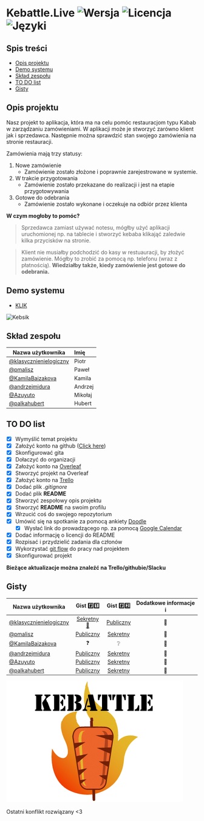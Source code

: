 # Kebattle.Live ![Wersja](https://github.com/AGH-Narzedzia-Informatyczne/Kebattle.Live/blob/master/Obrazki/version.PNG) ![Licencja](https://github.com/AGH-Narzedzia-Informatyczne/Kebattle.Live/blob/master/Obrazki/license.PNG) ![Języki](https://github.com/AGH-Narzedzia-Informatyczne/Kebattle.Live/blob/master/Obrazki/lang.PNG)

## Spis treści

* [Opis projektu](#opis-projektu)
* [Demo systemu](#demo-systemu)
* [Skład zespołu](#skład-zespołu)
* [TO DO list](#to-do-list)
* [Gisty](#gisty)

## Opis projektu

Nasz projekt to aplikacja, która ma na celu pomóc restauracjom typu Kabab w zarządzaniu zamówieniami. W aplikacji może je stworzyć zarówno klient jak i sprzedawca. Następnie można sprawdzić stan swojego zamówienia na stronie restauracji.

Zamówienia mają trzy statusy:
1. Nowe zamówienie
   - Zamówienie zostało złożone i poprawnie zarejestrowane w systemie. 
2. W trakcie przygotowania
   - Zamówienie zostało przekazane do realizacji i jest na etapie przygotowywania
3. Gotowe do odebrania
   - Zamówienie zostało wykonane i oczekuje na odbiór przez klienta

**W czym mogłoby to pomóc?**
> Sprzedawca zamiast używać notesu, mógłby użyć aplikacji uruchomionej np. na tablecie i stworzyć kebaba klikająć zaledwie kilka przycisków na stronie.

> Klient nie musiałby podchodzić do kasy w restuauracji, by złożyć zamówienie. Mógłby to zrobić za pomocą np. telefonu (wraz z płatnością). **Wiedziałby także, kiedy zamówienie jest gotowe do odebrania.**

## Demo systemu

* [KLIK](http://kebattle.azurewebsites.net/)

![Kebsik](https://i.postimg.cc/W4xyq6YM/Daco-5453030.png)

## Skład zespołu

Nazwa użytkownika | Imię
------------------|:----
[@klasycznienielogiczny](https://github.com/klasycznienielogiczny) | Piotr
[@pmalisz](https://github.com/pmalisz) | Paweł
[@KamilaBaizakova](https://github.com/KamilaBaizakova) | Kamila
[@andrzejmidura](https://github.com/andrzejmidura) | Andrzej
[@Azuyuto](https://github.com/Azuyuto) | Mikołaj
[@palkahubert](https://github.com/palkahubert) | Hubert

## TO DO list
- [x] Wymyślić temat projektu
- [x] Założyć konto na github ([Click here](https://github.com/klasycznienielogiczny))
- [x] Skonfigurować gita
- [x] Dołaczyć do organizacji
- [x] Założyć konto na [Overleaf](https://overleaf.com)
- [x] Stworzyć projekt na Overleaf
- [x] Założyć konto na [Trello](https://trello.com/)
- [x] Dodać plik _.gitignore_
- [x] Dodać plik __README__
- [x] Stworzyć zespołowy opis projektu
- [x] Stworzyć __README__ na swoim profilu
- [x] Wrzucić coś do swojego repozytorium
- [x] Umówić się na spotkanie za pomocą ankiety [Doodle](https://doodle.com/en/)
	- [x] Wysłać link do prowadzącego np. za pomocą [Google Calendar](https://calendar.google.com/)
- [x] Dodać informację o licencji do README
- [x] Rozpisać i przydzielić zadania dla członów
- [x] Wykorzystać [git flow](https://guides.github.com/introduction/flow/) do pracy nad projektem
- [x] Skonfigurować projekt

**Bieżące aktualizacje można znaleźć na Trello/githubie/Slacku**

## Gisty

Nazwa użytkownika | Gist :hash::one: | Gist :hash::two: | Dodatkowe informacje :information_source:
------------------|:----------------:|:----------------:|:-----------------------------:
[@klasycznienielogiczny](https://github.com/klasycznienielogiczny) | [Sekretny :lock_with_ink_pen:](https://gist.github.com/klasycznienielogiczny/ca73fff7d06312628d9050b21d544a19) | [Publiczny](https://gist.github.com/klasycznienielogiczny/d911bebdf897da25ca01ea7489177add)| :put_litter_in_its_place:
[@pmalisz](https://github.com/pmalisz) | [Publiczny](https://gist.github.com/pmalisz/7ddb879d79da5c4708a7da0e5434f34a) | [Sekretny](https://gist.github.com/pmalisz/769e368ff406f25d1bcc4199db37a75c) | :put_litter_in_its_place:
[@KamilaBaizakova](https://github.com/KamilaBaizakova) | :question: | :grey_question: | :put_litter_in_its_place:
[@andrzejmidura](https://github.com/andrzejmidura) | [Publiczny](https://gist.github.com/andrzejmidura/216f2d59e50edfaac59531d11a33f511) | [Sekretny](https://gist.github.com/andrzejmidura/d9e67b61c0c0bbb8c62886c69472028e) | :put_litter_in_its_place:
[@Azuyuto](https://github.com/Azuyuto) | [Publiczny](https://gist.github.com/Azuyuto/58f28039745cb399f608bfae4d436d4a) | [Sekretny](https://gist.github.com/Azuyuto/b2e2325a94a7185d916ee7ef74b49bd0) | :put_litter_in_its_place:
[@palkahubert](https://github.com/palkahubert) | [Publiczny](https://gist.github.com/palkahubert/b6a12f4ff40460b5feeaf75ea9f5121b)  | [Sekretny](https://gist.github.com/palkahubert/757c6f1ae0d8714e6e28c8a27c71074c) | :put_litter_in_its_place:

![Kebab](https://github.com/palkahubert/test/blob/main/kebattle%20logo.png)

Ostatni konflikt rozwiązany <3
